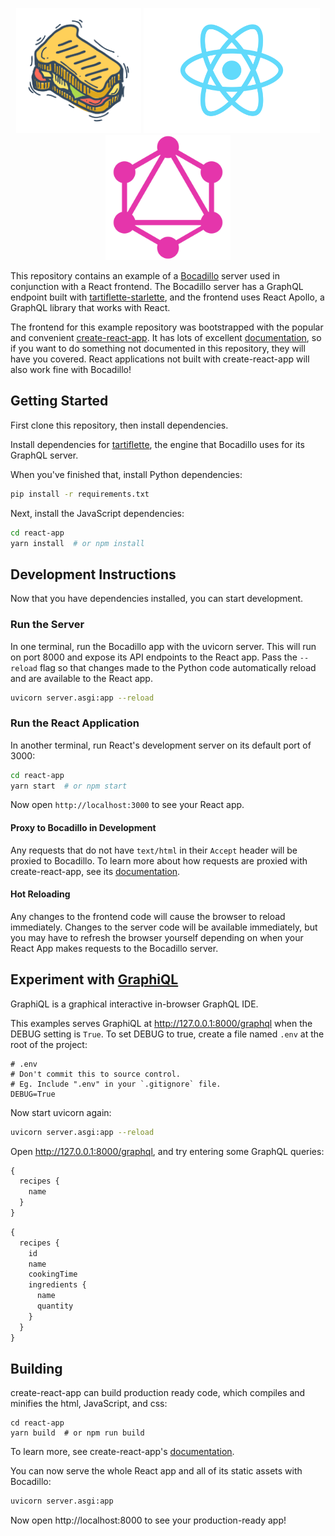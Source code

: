 <p align="center">
<img src="https://github.com/bocadilloproject/react-example/raw/master/react-app/src/bocadillo.png" height="200px"/>
<img src="https://github.com/bocadilloproject/react-example/raw/master/react-app/src/logo.svg?sanitize=true" height="200px"/>
<img src="https://github.com/bocadilloproject/react-example/raw/react-apollo/react-app/src/graphql.png" height="200px"/>
</p>

This repository contains an example of a [Bocadillo](https://github.com/bocadilloproject/bocadillo) server used in conjunction with a React frontend. The Bocadillo server has a GraphQL endpoint built with [tartiflette-starlette](https://github.com/tartiflette/tartiflette-starlette), and the frontend uses React Apollo, a GraphQL library that works with React.

The frontend for this example repository was bootstrapped with the popular and convenient [create-react-app](https://facebook.github.io/create-react-app/). It has lots of excellent [documentation](https://facebook.github.io/create-react-app/docs/getting-started), so if you want to do something not documented in this repository, they will have you covered. React applications not built with create-react-app will also work fine with Bocadillo!

## Getting Started

First clone this repository, then install dependencies.

Install dependencies for [tartiflette](https://tartiflette.io/docs/tutorial/install-tartiflette), the engine that Bocadillo uses for its GraphQL server.

When you've finished that, install Python dependencies:

```bash
pip install -r requirements.txt
```

Next, install the JavaScript dependencies:

```bash
cd react-app
yarn install  # or npm install
```

## Development Instructions

Now that you have dependencies installed, you can start development.

### Run the Server

In one terminal, run the Bocadillo app with the uvicorn server. This will run on port 8000 and expose its API endpoints to the React app. Pass the `--reload` flag so that changes made to the Python code automatically reload and are available to the React app.

```bash
uvicorn server.asgi:app --reload
```

### Run the React Application

In another terminal, run React's development server on its default port of 3000:

```bash
cd react-app
yarn start  # or npm start
```

Now open `http://localhost:3000` to see your React app.

#### Proxy to Bocadillo in Development

Any requests that do not have `text/html` in their `Accept` header will be proxied to Bocadillo. To learn more about how requests are proxied with create-react-app, see its [documentation](https://facebook.github.io/create-react-app/docs/proxying-api-requests-in-development).

#### Hot Reloading

Any changes to the frontend code will cause the browser to reload immediately. Changes to the server code will be available immediately, but you may have to refresh the browser yourself depending on when your React App makes requests to the Bocadillo server.

## Experiment with [GraphiQL](https://github.com/graphql/graphiql)
GraphiQL is a graphical interactive in-browser GraphQL IDE.

This examples serves GraphiQL at http://127.0.0.1:8000/graphql when the DEBUG setting is `True`. To set DEBUG to true, create a file named `.env` at the root of the project:
```
# .env
# Don't commit this to source control.
# Eg. Include ".env" in your `.gitignore` file.
DEBUG=True
```

Now start uvicorn again:
```bash
uvicorn server.asgi:app --reload
```

Open http://127.0.0.1:8000/graphql, and try entering some GraphQL queries:
```graphql
{
  recipes {
    name
  }
}
```

```graphql
{
  recipes {
    id
    name
    cookingTime
    ingredients {
      name
      quantity
    }
  }
}
```


## Building

create-react-app can build production ready code, which compiles and minifies the html, JavaScript, and css:

```
cd react-app
yarn build  # or npm run build
```

To learn more, see create-react-app's [documentation](https://facebook.github.io/create-react-app/docs/production-build).

You can now serve the whole React app and all of its static assets with Bocadillo:

```bash
uvicorn server.asgi:app
```

Now open http://localhost:8000 to see your production-ready app!

